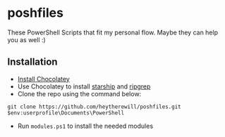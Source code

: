 # poshfiles
These PowerShell Scripts that fit my personal flow. Maybe they can help you as well :)

## Installation

- [Install Chocolatey](https://chocolatey.org/install)
- Use Chocolatey to install [starship](https://www.chocolatey.org/packages/starship) and [ripgrep](https://www.chocolatey.org/packages/ripgrep) 
- Clone the repo using the command below:
```
git clone https://github.com/heytherewill/poshfiles.git $env:userprofile\Documents\PowerShell
```
- Run `modules.ps1` to install the needed modules
